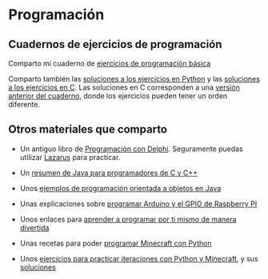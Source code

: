 # Programación

## Cuadernos de ejercicios de programación

Comparto mi cuaderno de [ejercicios de programación básica](http://www.xtec.cat/~acastan/textos/PB_Practicas_Python.pdf)

Comparto también las [soluciones a los ejercicios en Python](http://www.xtec.cat/~acastan/textos/PB_Soluciones_Python.tar.bz2) y las [soluciones a los ejercicios en C](http://www.xtec.cat/~acastan/textos/PB_Soluciones_C.tar.bz2). Las soluciones en C corresponden a una [versión anterior del cuaderno](http://www.xtec.cat/~acastan/textos/PB_Practicas_C.pdf), donde los ejercicios pueden tener un orden diferente.

## Otros materiales que comparto

 * Un antiguo libro de [Programación con Delphi](http://www.xtec.cat/~acastan/textos/PV_Delphi.pdf). Seguramente puedas utilizar [Lazarus](https://www.lazarus-ide.org/) para practicar.

 * Un [resumen de Java para programadores de C y C++](http://www.xtec.cat/~acastan/textos/Java.pdf)

 * Unos [ejemplos de programación orientada a objetos en Java](http://www.xtec.cat/~acastan/textos/POO_Soluciones_Java.tar.bz2)

 * Unas explicaciones sobre [programar Arduino y el GPIO de Raspberry PI](http://www.xtec.cat/~acastan/textos/PB_Arduino_Raspberry.pdf)

 * Unos enlaces para [aprender a programar por ti mismo de manera divertida](motivar.md)

 * Unas recetas para poder [programar Minecraft con Python](minecraft.md)

 * Unos [ejercicios para practicar iteraciones con Python y Minecraft](), y sus [soluciones]()
